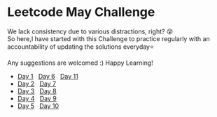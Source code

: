 # Leetcode May Challenge
We lack consistency due to various distractions, right? 😵  
So here,I have started with this Challenge to practice regularly with an accountability of updating the solutions everyday⭐  

Any suggestions are welcomed :) Happy Learning!

* [Day 1](https://leetcode.com/problems/backspace-string-compare/) &nbsp; [Day 6](https://leetcode.com/problems/remove-all-adjacent-duplicates-in-string-ii/) &nbsp; [Day 11](https://leetcode.com/problems/count-sorted-vowel-strings/)
* [Day 2](https://leetcode.com/problems/sort-array-by-parity/) &nbsp; [Day 7](https://leetcode.com/problems/132-pattern/)  
* [Day 3](https://leetcode.com/problems/shortest-unsorted-continuous-subarray/) &nbsp; [Day 8](https://leetcode.com/problems/flatten-nested-list-iterator/)
* [Day 4](https://leetcode.com/problems/max-number-of-k-sum-pairs/) &nbsp; [Day 9](https://leetcode.com/problems/letter-combinations-of-a-phone-number/)
* [Day 5](https://leetcode.com/problems/implement-stack-using-queues/) &nbsp; [Day 10](https://leetcode.com/problems/combination-sum-iii/)

